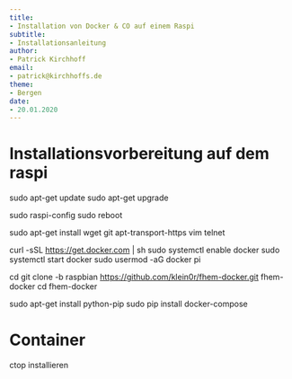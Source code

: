 ```yaml
---
title:
- Installation von Docker & CO auf einem Raspi
subtitle:
- Installationsanleitung
author:
- Patrick Kirchhoff
email:
- patrick@kirchhoffs.de
theme:
- Bergen
date:
- 20.01.2020
---
```


# Installationsvorbereitung auf dem raspi
sudo apt-get update
sudo apt-get upgrade

sudo raspi-config
sudo reboot

sudo apt-get install wget git apt-transport-https vim telnet

curl -sSL https://get.docker.com | sh
sudo systemctl enable docker
sudo systemctl start docker
sudo usermod -aG docker pi

cd
git clone -b raspbian https://github.com/klein0r/fhem-docker.git fhem-docker
cd fhem-docker

sudo apt-get install python-pip
sudo pip install docker-compose

# Container
ctop installieren
